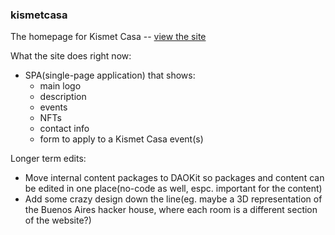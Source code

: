 ### kismetcasa

The homepage for Kismet Casa -- [view the site](https://kismetcasa.xyz)

What the site does right now:

- SPA(single-page application) that shows:
  - main logo
  - description
  - events
  - NFTs
  - contact info
  - form to apply to a Kismet Casa event(s)

Longer term edits:

- Move internal content packages to DAOKit so packages and content can be edited in one place(no-code as well, espc. important for the content)
- Add some crazy design down the line(eg. maybe a 3D representation of the Buenos Aires hacker house, where each room is a different section of the website?)
